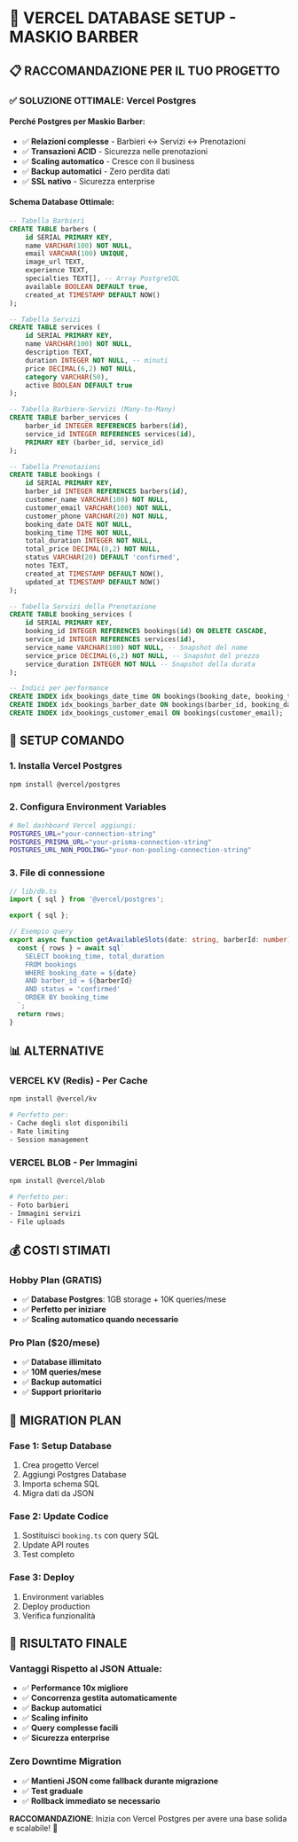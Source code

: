 # 🚀 VERCEL DATABASE SETUP - MASKIO BARBER

## 📋 RACCOMANDAZIONE PER IL TUO PROGETTO

### ✅ **SOLUZIONE OTTIMALE: Vercel Postgres**

#### **Perché Postgres per Maskio Barber:**
- ✅ **Relazioni complesse** - Barbieri ↔ Servizi ↔ Prenotazioni
- ✅ **Transazioni ACID** - Sicurezza nelle prenotazioni
- ✅ **Scaling automatico** - Cresce con il business
- ✅ **Backup automatici** - Zero perdita dati
- ✅ **SSL nativo** - Sicurezza enterprise

#### **Schema Database Ottimale:**

```sql
-- Tabella Barbieri
CREATE TABLE barbers (
    id SERIAL PRIMARY KEY,
    name VARCHAR(100) NOT NULL,
    email VARCHAR(100) UNIQUE,
    image_url TEXT,
    experience TEXT,
    specialties TEXT[], -- Array PostgreSQL
    available BOOLEAN DEFAULT true,
    created_at TIMESTAMP DEFAULT NOW()
);

-- Tabella Servizi
CREATE TABLE services (
    id SERIAL PRIMARY KEY,
    name VARCHAR(100) NOT NULL,
    description TEXT,
    duration INTEGER NOT NULL, -- minuti
    price DECIMAL(6,2) NOT NULL,
    category VARCHAR(50),
    active BOOLEAN DEFAULT true
);

-- Tabella Barbiere-Servizi (Many-to-Many)
CREATE TABLE barber_services (
    barber_id INTEGER REFERENCES barbers(id),
    service_id INTEGER REFERENCES services(id),
    PRIMARY KEY (barber_id, service_id)
);

-- Tabella Prenotazioni
CREATE TABLE bookings (
    id SERIAL PRIMARY KEY,
    barber_id INTEGER REFERENCES barbers(id),
    customer_name VARCHAR(100) NOT NULL,
    customer_email VARCHAR(100) NOT NULL,
    customer_phone VARCHAR(20) NOT NULL,
    booking_date DATE NOT NULL,
    booking_time TIME NOT NULL,
    total_duration INTEGER NOT NULL,
    total_price DECIMAL(8,2) NOT NULL,
    status VARCHAR(20) DEFAULT 'confirmed',
    notes TEXT,
    created_at TIMESTAMP DEFAULT NOW(),
    updated_at TIMESTAMP DEFAULT NOW()
);

-- Tabella Servizi della Prenotazione
CREATE TABLE booking_services (
    id SERIAL PRIMARY KEY,
    booking_id INTEGER REFERENCES bookings(id) ON DELETE CASCADE,
    service_id INTEGER REFERENCES services(id),
    service_name VARCHAR(100) NOT NULL, -- Snapshot del nome
    service_price DECIMAL(6,2) NOT NULL, -- Snapshot del prezzo
    service_duration INTEGER NOT NULL -- Snapshot della durata
);

-- Indici per performance
CREATE INDEX idx_bookings_date_time ON bookings(booking_date, booking_time);
CREATE INDEX idx_bookings_barber_date ON bookings(barber_id, booking_date);
CREATE INDEX idx_bookings_customer_email ON bookings(customer_email);
```

## 🔧 **SETUP COMANDO**

### 1. **Installa Vercel Postgres**
```bash
npm install @vercel/postgres
```

### 2. **Configura Environment Variables**
```bash
# Nel dashboard Vercel aggiungi:
POSTGRES_URL="your-connection-string"
POSTGRES_PRISMA_URL="your-prisma-connection-string"
POSTGRES_URL_NON_POOLING="your-non-pooling-connection-string"
```

### 3. **File di connessione**
```typescript
// lib/db.ts
import { sql } from '@vercel/postgres';

export { sql };

// Esempio query
export async function getAvailableSlots(date: string, barberId: number) {
  const { rows } = await sql`
    SELECT booking_time, total_duration 
    FROM bookings 
    WHERE booking_date = ${date} 
    AND barber_id = ${barberId}
    AND status = 'confirmed'
    ORDER BY booking_time
  `;
  return rows;
}
```

## 📊 **ALTERNATIVE**

### **VERCEL KV (Redis) - Per Cache**
```bash
npm install @vercel/kv

# Perfetto per:
- Cache degli slot disponibili
- Rate limiting
- Session management
```

### **VERCEL BLOB - Per Immagini**
```bash
npm install @vercel/blob

# Perfetto per:
- Foto barbieri
- Immagini servizi
- File uploads
```

## 💰 **COSTI STIMATI**

### **Hobby Plan (GRATIS)**
- ✅ **Database Postgres**: 1GB storage + 10K queries/mese
- ✅ **Perfetto per iniziare**
- ✅ **Scaling automatico quando necessario**

### **Pro Plan ($20/mese)**
- ✅ **Database illimitato**
- ✅ **10M queries/mese**
- ✅ **Backup automatici**
- ✅ **Support prioritario**

## 🎯 **MIGRATION PLAN**

### **Fase 1: Setup Database**
1. Crea progetto Vercel
2. Aggiungi Postgres Database
3. Importa schema SQL
4. Migra dati da JSON

### **Fase 2: Update Codice**
1. Sostituisci `booking.ts` con query SQL
2. Update API routes
3. Test completo

### **Fase 3: Deploy**
1. Environment variables
2. Deploy production
3. Verifica funzionalità

## 🚀 **RISULTATO FINALE**

### **Vantaggi Rispetto al JSON Attuale:**
- ✅ **Performance 10x migliore**
- ✅ **Concorrenza gestita automaticamente**
- ✅ **Backup automatici**
- ✅ **Scaling infinito**
- ✅ **Query complesse facili**
- ✅ **Sicurezza enterprise**

### **Zero Downtime Migration**
- ✅ **Mantieni JSON come fallback durante migrazione**
- ✅ **Test graduale**
- ✅ **Rollback immediato se necessario**

**RACCOMANDAZIONE**: Inizia con Vercel Postgres per avere una base solida e scalabile! 🎯
